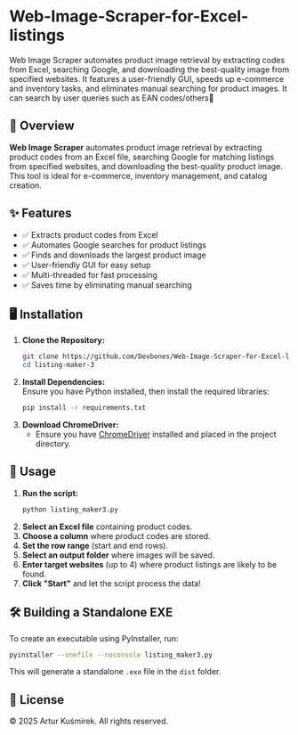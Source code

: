 # Web-Image-Scraper-for-Excel-listings
Web Image Scraper automates product image retrieval by extracting codes from Excel, searching Google, and downloading the best-quality image from specified websites. It features a user-friendly GUI, speeds up e-commerce and inventory tasks, and eliminates manual searching for product images. It can search by user queries such as EAN codes/others🚀


## 📌 Overview  
**Web Image Scraper** automates product image retrieval by extracting product codes from an Excel file, searching Google for matching listings from specified websites, and downloading the best-quality product image. This tool is ideal for e-commerce, inventory management, and catalog creation.  

## ✨ Features  
- ✅ Extracts product codes from Excel  
- ✅ Automates Google searches for product listings  
- ✅ Finds and downloads the largest product image  
- ✅ User-friendly GUI for easy setup  
- ✅ Multi-threaded for fast processing  
- ✅ Saves time by eliminating manual searching  

## 🖥️ Installation  

1. **Clone the Repository:**  
   ```bash
   git clone https://github.com/Devbones/Web-Image-Scraper-for-Excel-listings
   cd listing-maker-3
   ```
2. **Install Dependencies:**  
   Ensure you have Python installed, then install the required libraries:  
   ```bash
   pip install -r requirements.txt
   ```
3. **Download ChromeDriver:**  
   - Ensure you have [ChromeDriver](https://sites.google.com/chromium.org/driver/) installed and placed in the project directory.  

## 🚀 Usage  

1. **Run the script:**  
   ```bash
   python listing_maker3.py
   ```
2. **Select an Excel file** containing product codes.  
3. **Choose a column** where product codes are stored.  
4. **Set the row range** (start and end rows).  
5. **Select an output folder** where images will be saved.  
6. **Enter target websites** (up to 4) where product listings are likely to be found.  
7. **Click "Start"** and let the script process the data!  

## 🛠️ Building a Standalone EXE  
To create an executable using PyInstaller, run:  
```bash
pyinstaller --onefile --noconsole listing_maker3.py
```
This will generate a standalone `.exe` file in the `dist` folder.

## 📜 License  
© 2025 Artur Kuśmirek. All rights reserved.  

